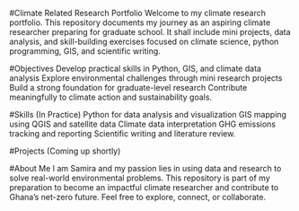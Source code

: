 #Climate Related Research Portfolio
Welcome to my climate research portfolio. 
This repository documents my journey as an aspiring climate researcher preparing for graduate school. 
It shall include mini projects, data analysis, and skill-building exercises focused on climate science, python programming, GIS, and scientific writing.

#Objectives
Develop practical skills in Python, GIS, and climate data analysis
Explore environmental challenges through mini research projects
Build a strong foundation for graduate-level research
Contribute meaningfully to climate action and sustainability goals.

#Skills (In Practice)
Python for data analysis and visualization
GIS mapping using QGIS and satellite data
Climate data interpretation 
GHG emissions tracking and reporting
Scientific writing and literature review.

#Projects (Coming up shortly)




#About Me
I am Samira and my passion lies in using data and research to solve real-world environmental problems.
This repository is part of my preparation to become an impactful climate researcher and contribute to Ghana’s net-zero future.
Feel free to explore, connect, or collaborate.
